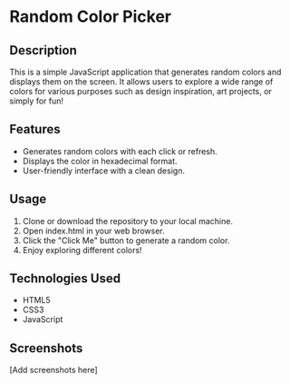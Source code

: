 # Random Color Picker

## Description
This is a simple JavaScript application that generates random colors and displays them on the screen. It allows users to explore a wide range of colors for various purposes such as design inspiration, art projects, or simply for fun!

## Features
- Generates random colors with each click or refresh.
- Displays the color in hexadecimal format.
- User-friendly interface with a clean design.

## Usage
1. Clone or download the repository to your local machine.
2. Open index.html in your web browser.
3. Click the "Click Me" button to generate a random color.
4. Enjoy exploring different colors!

## Technologies Used
- HTML5
- CSS3
- JavaScript

## Screenshots
[Add screenshots here]
